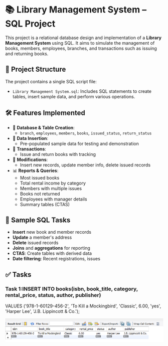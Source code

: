 # 📚 Library Management System – SQL Project

This project is a relational database design and implementation of a **Library Management System** using SQL. It aims to simulate the management of books, members, employees, branches, and transactions such as issuing and returning books.

## 📂 Project Structure

The project contains a single SQL script file:
- `Library Management System.sql`: Includes SQL statements to create tables, insert sample data, and perform various operations.

## 🛠️ Features Implemented

- 📁 **Database & Table Creation**:
  - `branch`, `employees`, `members`, `books`, `issued_status`, `return_status`
- 🧾 **Data Insertion**:
  - Pre-populated sample data for testing and demonstration
- 🔄 **Transactions**:
  - Issue and return books with tracking
- 🔧 **Modifications**:
  - Insert new records, update member info, delete issued records
- 📊 **Reports & Queries**:
  - Most issued books
  - Total rental income by category
  - Members with multiple issues
  - Books not returned
  - Employees with manager details
  - Summary tables (CTAS)

## 📌 Sample SQL Tasks

- **Insert** new book and member records
- **Update** a member's address
- **Delete** issued records
- **Joins** and **aggregations** for reporting
- **CTAS**: Create tables with derived data
- **Date filtering**: Recent registrations, issues

## ✅ Tasks

### Task 1:INSERT INTO books(isbn, book_title, category, rental_price, status, author, publisher)
VALUES
('978-1-60129-456-2', 'To Kill a Mockingbird', 'Classic', 6.00, 'yes', 'Harper Lee', 'J.B. Lippincott & Co.');

![Insert new record](https://github.com/Sayali821/Library-Management-System/blob/af7548f4f90089f7fcd5d28bbd0e072a45b24d6f/Images/Insert%20new%20record.png)
